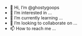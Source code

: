 - 👋 Hi, I’m @ghostygoops
- 👀 I’m interested in ...
- 🌱 I’m currently learning ...
- 💞️ I’m looking to collaborate on ...
- 📫 How to reach me ...

<!---
ghostygoops/ghostygoops is a ✨ special ✨ repository because its `README.md` (this file) appears on your GitHub profile.
You can click the Preview link to take a look at your changes.
--->
